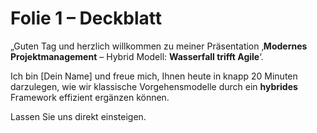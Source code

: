 # Folie 1 – Deckblatt

„Guten Tag und herzlich willkommen zu meiner Präsentation ‚**Modernes Projektmanagement** – Hybrid Modell: **Wasserfall trifft Agile**‘.

Ich bin [Dein Name] und freue mich, Ihnen heute in knapp 20 Minuten darzulegen, wie wir klassische Vorgehensmodelle durch ein **hybrides** Framework effizient ergänzen können.

Lassen Sie uns direkt einsteigen.
